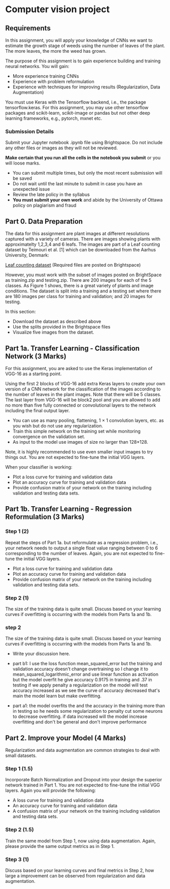 <!-- @format -->

# Computer vision project

## Requirements

In this assignment, you will apply your knowledge of CNNs we want to estimate the growth stage of weeds using the number of leaves of the plant. The more leaves, the more the weed has grown.

The purpose of this assignment is to gain experience building and training neural networks. You will gain:

- More experience training CNNs
- Experience with problem reformulation
- Experience with techniques for improving results (Regularization, Data Augmentation)

You must use Keras with the Tensorflow backend, i.e., the package tensorflow.keras. For this assignment, you may use other tensorflow packages and scikit-learn, scikit-image or pandas but not other deep learning frameworks, e.g., pytorch, mxnet etc.

### Submission Details

Submit your Jupyter notebook .ipynb file using Brightspace. Do not include any other files or images as they will not be reviewed.

<p>
<strong>Make certain that you run all the cells in the notebook you submit</strong> or you will loose marks.
</p>
<ul>
<li>You can submit multiple times, but only the most recent submission will be saved</li>
<li>Do not wait until the last minute to submit in case you have an unexpected issue</li>
<li>Review the late policy in the syllabus</li>
<li><strong>You must submit your own work</strong> and abide by the University of Ottawa policy on plagiarism and fraud</li>
</ul>

## Part 0. Data Preparation

The data for this assignment are plant images at different resolutions captured with a variety of cameras. There are images showing plants with approximatelty 1,2,3,4 and 6 leafs. The images are part of a Leaf counting dataset by Teimouri et al. [1] which can be downloaded from the Aarhus University, Denmark:

<a href="https://vision.eng.au.dk/leaf-counting-dataset/">Leaf counting dataset</a> (Required files are posted on Brightspace)

However, you must work with the subset of images posted on BrightSpace as training.zip and testing.zip. There are 200 images for each of the 5 classes. As Figure 1 shows, there is a great variety of plants and image conditions. The dataset is split into a training and a testing set where there are 180 images per class for training and validation; and 20 images for testing.

In this section:

<ul>
<li>Download the dataset as described above</li>
<li>Use the splits provided in the Brightspace files</li>
<li>Visualize five images from the dataset.</li>
</ul>

## Part 1a. Transfer Learning - Classification Network (3 Marks)

For this assignment, you are asked to use the Keras implementation of VGG-16 as a starting point.

Using the first 2 blocks of VGG-16 add extra Keras layers to create your own version of a CNN network for the classification of the images according to the number of leaves in the plant images. Note that there will be 5 classes. The last layer from VGG-16 will be block2 pool and you are allowed to add no more than five fully connected or convolutional layers to the network including the final output layer.

- You can use as many pooling, flattening, 1 × 1 convolution layers, etc. as you wish but do not use any regularization.
- Train this simple network on the training set while monitoring convergence on the validation set.
- As input to the model use images of size no larger than 128×128.

Note, it is highly recommended to use even smaller input images to try things out. You are not expected to fine-tune the initial VGG layers.

When your classifier is working:

- Plot a loss curve for training and validation data
- Plot an accuracy curve for training and validation data
- Provide confusion matrix of your network on the training including validation and testing data sets.

## Part 1b. Transfer Learning - Regression Reformulation (3 Marks)

### Step 1 (2)

Repeat the steps of Part 1a. but reformulate as a regression problem, i.e., your network needs to output a single float value ranging between 0 to 6 corresponding to the number of leaves. Again, you are not expected to fine-tune the initial VGG layers.

- Plot a loss curve for training and validation data
- Plot an accuracy curve for training and validation data
- Provide confusion matrix of your network on the training including validation and testing data sets.

### Step 2 (1)

The size of the training data is quite small. Discuss based on your learning curves if overfitting is occurring with the models from Parts 1a and 1b.

### step 2

The size of the training data is quite small. Discuss based on your learning curves if overfitting is occurring with the models from Parts 1a and 1b.

- Write your discussion here.

- part b1: I use the loss function mean_squared_error but the training and validation accuracy doesn’t change overtraining so I change it to mean_squared_logarithmic_error and use linear function as activation but the model overfit he give accuracy 0.9175 in training and .37 in testing if we apply penalty a regularization on the model will test accuracy increased as we see the curve of accuracy decreased that's main the model learn but make overfitting.

- part a1: the model overfits the and the accuracy in the training more than in testing so he needs some regularization to penalty cut some neurons to decrease overfitting. if data increased will the model increase overfitting and don't be general and don't improve performance

## Part 2. Improve your Model (4 Marks)

Regularization and data augmentation are common strategies to deal with small datasets.

### Step 1 (1.5)

Incorporate Batch Normalization and Dropout into your design the superior network trained in Part 1. You are not expected to fine-tune the initial VGG layers. Again you will provide the following:

- A loss curve for training and validation data
- An accuracy curve for training and validation data
- A confusion matrix of your network on the training including validation and testing data sets.

### Step 2 (1.5)

Train the same model from Step 1, now using data augmentation. Again, please provide the same output metrics as in Step 1.

### Step 3 (1)

Discuss based on your learning curves and final metrics in Step 2, how large a improvement can be observed from regularization and data augmentation.

